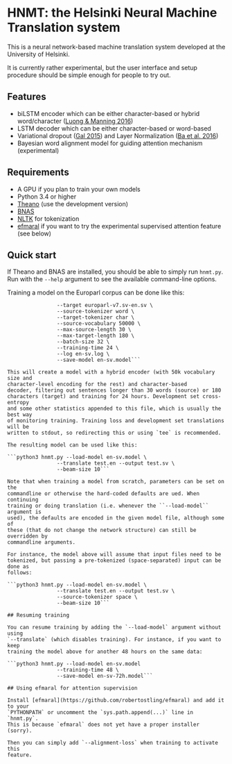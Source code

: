 # HNMT: the Helsinki Neural Machine Translation system

This is a neural network-based machine translation system developed
at the University of Helsinki.

It is currently rather experimental, but the user interface and setup
procedure should be simple enough for people to try out.

## Features

* biLSTM encoder which can be either character-based or hybrid word/character
  ([Luong & Manning 2016](http://arxiv.org/abs/1604.00788))
* LSTM decoder which can be either character-based or word-based
* Variational dropout ([Gal 2015](http://arxiv.org/abs/1512.05287))
  and Layer Normalization ([Ba et al. 2016](https://arxiv.org/abs/1607.06450))
* Bayesian word alignment model for guiding attention mechanism (experimental)

## Requirements

* A GPU if you plan to train your own models
* Python 3.4 or higher
* [Theano](http://deeplearning.net/software/theano/) (use the development
  version)
* [BNAS](https://github.com/robertostling/bnas)
* [NLTK](http://www.nltk.org/) for tokenization
* [efmaral](https://github.com/robertostling/efmaral) if you want to try the
  experimental supervised attention feature (see below)

## Quick start

If Theano and BNAS are installed, you should be able to simply run
`hnmt.py`. Run with the `--help` argument to see the available command-line
options.

Training a model on the Europarl corpus can be done like this:

```python3 hnmt.py --source europarl-v7.sv-en.en \
                --target europarl-v7.sv-en.sv \
                --source-tokenizer word \
                --target-tokenizer char \
                --source-vocabulary 50000 \
                --max-source-length 30 \
                --max-target-length 180 \
                --batch-size 32 \
                --training-time 24 \
                --log en-sv.log \
                --save-model en-sv.model```

This will create a model with a hybrid encoder (with 50k vocabulary size and
character-level encoding for the rest) and character-based
decoder, filtering out sentences longer than 30 words (source) or 180
characters (target) and training for 24 hours. Development set cross-entropy
and some other statistics appended to this file, which is usually the best way
of monitoring training. Training loss and development set translations will be
written to stdout, so redirecting this or using `tee` is recommended.

The resulting model can be used like this:

```python3 hnmt.py --load-model en-sv.model \
                --translate test.en --output test.sv \
                --beam-size 10```

Note that when training a model from scratch, parameters can be set on the
commandline or otherwise the hard-coded defaults are ued. When continuing
training or doing translation (i.e. whenever the ``--load-model`` argument is
used), the defaults are encoded in the given model file, although some of
these (that do not change the network structure) can still be overridden by
commandline arguments.

For instance, the model above will assume that input files need to be
tokenized, but passing a pre-tokenized (space-separated) input can be done as
follows:

```python3 hnmt.py --load-model en-sv.model \
                --translate test.en --output test.sv \
                --source-tokenizer space \
                --beam-size 10```

## Resuming training

You can resume training by adding the `--load-model` argument without using
`--translate` (which disables training). For instance, if you want to keep
training the model above for another 48 hours on the same data:

```python3 hnmt.py --load-model en-sv.model
                --training-time 48 \
                --save-model en-sv-72h.model```

## Using efmaral for attention supervision

Install [efmaral](https://github.com/robertostling/efmaral) and add it to your
`PYTHONPATH` or uncomment the `sys.path.append(...)` line in `hnmt.py`.
This is because `efmaral` does not yet have a proper installer (sorry).

Then you can simply add `--alignment-loss` when training to activate this
feature.

